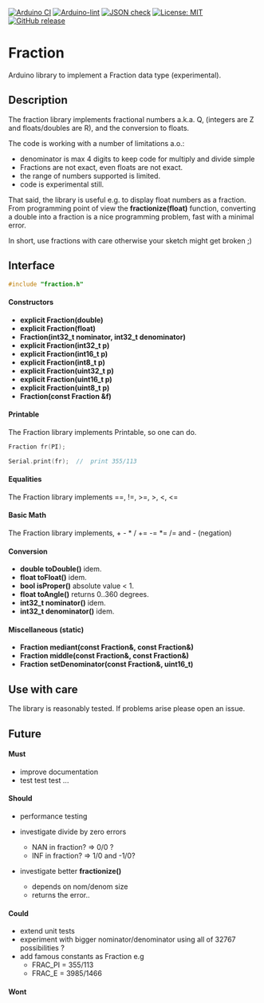 
[![Arduino CI](https://github.com/RobTillaart/Fraction/workflows/Arduino%20CI/badge.svg)](https://github.com/marketplace/actions/arduino_ci)
[![Arduino-lint](https://github.com/RobTillaart/Fraction/actions/workflows/arduino-lint.yml/badge.svg)](https://github.com/RobTillaart/Fraction/actions/workflows/arduino-lint.yml)
[![JSON check](https://github.com/RobTillaart/Fraction/actions/workflows/jsoncheck.yml/badge.svg)](https://github.com/RobTillaart/Fraction/actions/workflows/jsoncheck.yml)
[![License: MIT](https://img.shields.io/badge/license-MIT-green.svg)](https://github.com/RobTillaart/Fraction/blob/master/LICENSE)
[![GitHub release](https://img.shields.io/github/release/RobTillaart/Fraction.svg?maxAge=3600)](https://github.com/RobTillaart/Fraction/releases)


# Fraction

Arduino library to implement a Fraction data type (experimental).


## Description

The fraction library implements fractional numbers a.k.a. Q,
(integers are Z and floats/doubles are R), and the conversion to floats.

The code is working with a number of limitations a.o.:
- denominator is max 4 digits to keep code for multiply and divide simple
- Fractions are not exact, even floats are not exact.
- the range of numbers supported is limited.
- code is experimental still.

That said, the library is useful e.g. to display float numbers as a fraction.
From programming point of view the **fractionize(float)** function, converting a double
into a fraction is a nice programming problem, fast with a minimal error.

In short, use fractions with care otherwise your sketch might get broken ;)


## Interface

```cpp
#include "fraction.h"
```

#### Constructors

- **explicit Fraction(double)**
- **explicit Fraction(float)**
- **Fraction(int32_t nominator, int32_t denominator)**
- **explicit Fraction(int32_t p)**
- **explicit Fraction(int16_t p)**
- **explicit Fraction(int8_t p)**
- **explicit Fraction(uint32_t p)**
- **explicit Fraction(uint16_t p)**
- **explicit Fraction(uint8_t p)**
- **Fraction(const Fraction &f)**


#### Printable

The Fraction library implements Printable, so one can do.

```cpp
Fraction fr(PI);

Serial.print(fr);  //  print 355/113
```


#### Equalities

The Fraction library implements ==, !=, >=, >, <, <=


#### Basic Math

The Fraction library implements, + - * / += -= *= /= and - (negation)


#### Conversion

- **double toDouble()** idem.
- **float toFloat()** idem.
- **bool isProper()** absolute value < 1.
- **float toAngle()** returns 0..360 degrees.
- **int32_t nominator()** idem.
- **int32_t denominator()** idem.


#### Miscellaneous (static)

- **Fraction mediant(const Fraction&, const Fraction&)**
- **Fraction middle(const Fraction&, const Fraction&)**
- **Fraction setDenominator(const Fraction&, uint16_t)**


## Use with care

The library is reasonably tested. If problems arise please open an issue.


## Future

#### Must

- improve documentation
- test test test ...

#### Should

- performance testing
  
- investigate divide by zero errors
  - NAN in fraction?  =>  0/0 ?
  - INF in fraction?  =>  1/0 and -1/0?
- investigate better **fractionize()** 
  - depends on nom/denom size
  - returns the error..

#### Could

- extend unit tests
- experiment with bigger nominator/denominator using all of 32767 possibilities ?
- add famous constants as Fraction e.g 
  - FRAC_PI = 355/113
  - FRAC_E  = 3985/1466

#### Wont

